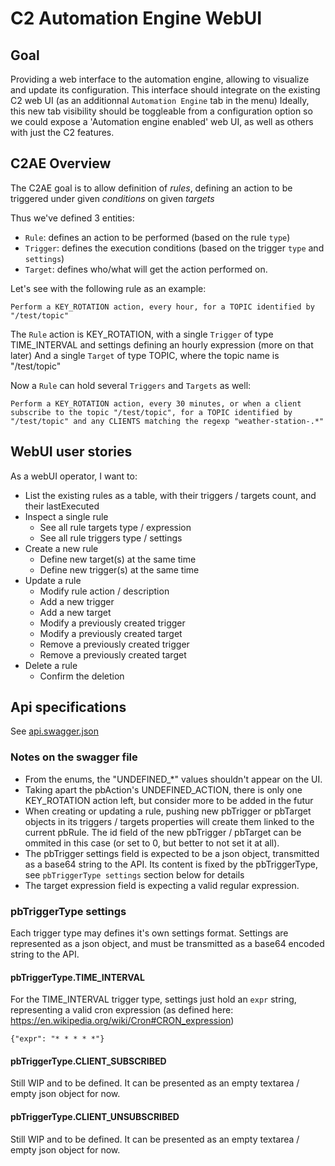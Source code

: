 # C2 Automation Engine WebUI

## Goal

Providing a web interface to the automation engine, allowing to visualize and update its configuration.
This interface should integrate on the existing C2 web UI (as an additionnal `Automation Engine` tab in the menu)
Ideally, this new tab visibility should be toggleable from a configuration option so we could expose a 'Automation engine enabled' web UI, as well as others with just the C2 features.

## C2AE Overview

The C2AE goal is to allow definition of *rules*, defining an action to be triggered under given *conditions* on given *targets*

Thus we've defined 3 entities:
 - `Rule`: defines an action to be performed (based on the rule `type`)
 - `Trigger`: defines the execution conditions (based on the trigger `type` and `settings`)
 - `Target`: defines who/what will get the action performed on.

Let's see with the following rule as an example:
```
Perform a KEY_ROTATION action, every hour, for a TOPIC identified by "/test/topic"
```

The `Rule` action is KEY_ROTATION, with a single `Trigger` of type TIME_INTERVAL and settings defining an hourly expression (more on that later)
And a single `Target` of type TOPIC, where the topic name is "/test/topic"

Now a `Rule` can hold several `Triggers` and `Targets` as well:

```
Perform a KEY_ROTATION action, every 30 minutes, or when a client subscribe to the topic "/test/topic", for a TOPIC identified by "/test/topic" and any CLIENTS matching the regexp "weather-station-.*"
```

## WebUI user stories

As a webUI operator, I want to:
- List the existing rules as a table, with their triggers / targets count, and their lastExecuted
- Inspect a single rule
    - See all rule targets type / expression
    - See all rule triggers type / settings
- Create a new rule
    - Define new target(s) at the same time
    - Define new trigger(s) at the same time
- Update a rule
    - Modify rule action / description
    - Add a new trigger
    - Add a new target
    - Modify a previously created trigger
    - Modify a previously created target
    - Remove a previously created trigger
    - Remove a previously created target
- Delete a rule
    - Confirm the deletion

## Api specifications

See [api.swagger.json](./api.swagger.json)

### Notes on the swagger file

- From the enums, the "UNDEFINED_*" values shouldn't appear on the UI.
- Taking apart the pbAction's UNDEFINED_ACTION, there is only one KEY_ROTATION action left, but consider more to be added in the futur
- When creating or updating a rule, pushing new pbTrigger or pbTarget objects in its triggers / targets properties will create them linked to the current pbRule. The id field of the new pbTrigger / pbTarget can be ommited in this case (or set to 0, but better to not set it at all).
- The pbTrigger settings field is expected to be a json object, transmitted as a base64 string to the API. Its content is fixed by the pbTriggerType, see `pbTriggerType settings` section below for details
- The target expression field is expecting a valid regular expression.

### pbTriggerType settings

Each trigger type may defines it's own settings format.
Settings are represented as a json object, and must be transmitted as a base64 encoded string to the API.

#### pbTriggerType.TIME_INTERVAL

For the TIME_INTERVAL trigger type, settings just hold an `expr` string, representing a valid cron expression (as defined here: https://en.wikipedia.org/wiki/Cron#CRON_expression)

```
{"expr": "* * * * *"}
```

#### pbTriggerType.CLIENT_SUBSCRIBED

Still WIP and to be defined. It can be presented as an empty textarea / empty json object for now.

#### pbTriggerType.CLIENT_UNSUBSCRIBED

Still WIP and to be defined. It can be presented as an empty textarea / empty json object for now.

